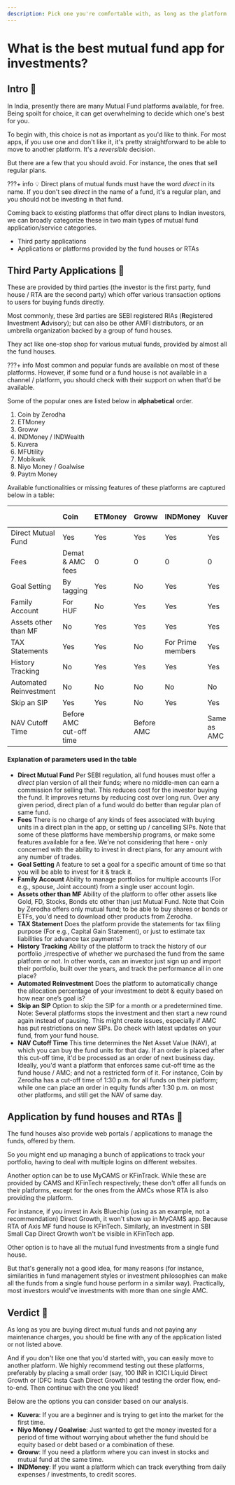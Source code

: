 ```yaml
---
description: Pick one you're comfortable with, as long as the platform allows buying direct plan, growth scheme; free of cost. Beyond this, your specific choice of app won't affect your returns.
---
```


# What is the best mutual fund app for investments?

## Intro 💫

In India, presently there are many Mutual Fund platforms available, for free. Being spoilt for choice, it can get overwhelming to decide which one's best for you.

To begin with, this choice is not as important as you'd like to think. For most apps, if you use one and don't like it, it's pretty straightforward to be able to move to another platform. It's a *reversible* decision.

But there are a few that you should avoid. For instance, the ones that sell regular plans.

???+ info
    💡 Direct plans of mutual funds must have the word *direct* in its name. If you don't see *direct* in the name of a fund, it's a regular plan, and you should not be investing in that fund.

Coming back to existing platforms that offer direct plans to Indian investors, we can broadly categorize these in two main types of mutual fund application/service categories.

-   Third party applications
-   Applications or platforms provided by the fund houses or RTAs

## Third Party Applications 🥉

These are provided by third parties (the investor is the first party, fund house / RTA are the second party) which offer various transaction options to users for buying funds directly.

Most commonly, these 3rd parties are SEBI registered RIAs (**R**egistered **I**nvestment **A**dvisory); but can also be other AMFI distributors, or an umbrella organization backed by a group of fund houses.

They act like one-stop shop for various mutual funds, provided by almost all the fund houses.

???+ info
    Most common and popular funds are available on most of these platforms. However, if some fund or a fund house is not available in a channel / platform, you should check with their support on when that'd be available.

Some of the popular ones are listed below in **alphabetical** order.

1.  Coin by Zerodha
2.  ETMoney
3.  Groww
4.  INDMoney / INDWealth
5.  Kuvera
6.  MFUtility
7.  Mobikwik
8.  Niyo Money / Goalwise
9.  Paytm Money

Available functionalities or missing features of these platforms are captured below in a table:

|                        | Coin                    | ETMoney | Groww      | INDMoney          | Kuvera      | MFUtility   | Mobikwik | Niyo Money | Paytm Money |
|:-----------------------|:------------------------|:--------|:-----------|:------------------|:------------|:------------|:---------|:-----------|:------------|
| Direct Mutual Fund     | Yes                     | Yes     | Yes        | Yes               | Yes         | Yes         | Yes      | Yes        | Yes         |
| Fees                   | Demat & AMC fees        | 0       | 0          | 0                 | 0           | 0           | 0        | 0          | 0           |
| Goal Setting           | By tagging              | Yes     | No         | Yes               | Yes         | Yes         | No       | Yes        | Yes         |
| Family Account         | For HUF                 | No      | Yes        | Yes               | Yes         | Limited     | No       | No         | No          |
| Assets other than MF   | No                      | Yes     | Yes        | Yes               | Yes         | No          | Yes      | Yes        | Yes         |
| TAX Statements         | Yes                     | Yes     | No         | For Prime members | Yes         | No          | No       | Yes        | Yes         |
| History Tracking       | No                      | Yes     | Yes        | Yes               | Yes         | Yes         | No       | Yes        | Yes         |
| Automated Reinvestment | No                      | No      | No         | No                | No          | No          | No       | Yes        | No          |
| Skip an SIP            | Yes                     | Yes     | No         | Yes               | Yes         | Yes         | Yes      | Yes        | Yes         |
| NAV Cutoff Time        | Before AMC cut-off time |         | Before AMC |                   | Same as AMC | Same as AMC |          |            | Same as AMC |

#### Explanation of parameters used in the table

-   **Direct Mutual Fund** Per SEBI regulation, all fund houses must offer a *direct* plan version of all their funds; where no middle-men can earn a commission for selling that. This reduces cost for the investor buying the fund. It improves returns by reducing cost over long run. Over any given period, direct plan of a fund would do better than regular plan of same fund.
-   **Fees** There is no charge of any kinds of fees associated with buying units in a direct plan in the app, or setting up / cancelling SIPs. Note that some of these platforms have membership programs, or make some features available for a fee. We're not considering that here - only concerned with the ability to invest in direct plans, for any amount with any number of trades.
-   **Goal Setting** A feature to set a goal for a specific amount of time so that you will be able to invest for it & track it.
-   **Family Account** Ability to manage portfolios for multiple accounts (For e.g., spouse, Joint account) from a single user account login.
-   **Assets other than MF** Ability of the platform to offer other assets like Gold, FD, Stocks, Bonds etc other than just Mutual Fund. Note that Coin by Zerodha offers only mutual fund; to be able to buy shares or bonds or ETFs, you'd need to download other products from Zerodha.
-   **TAX Statement** Does the platform provide the statements for tax filing purpose (For e.g., Capital Gain Statement), or just to estimate tax liabilities for advance tax payments?
-   **History Tracking** Ability of the platform to track the history of our portfolio ,irrespective of whether we purchased the fund from the same platform or not. In other words, can an investor just sign up and import their portfolio, built over the years, and track the performance all in one place?
-   **Automated Reinvestment** Does the platform to automatically change the allocation percentage of your investment to debt & equity based on how near one’s goal is?
-   **Skip an SIP** Option to skip the SIP for a month or a predetermined time. Note: Several platforms stops the investment and then start a new round again instead of pausing. This might create issues, especially if AMC has put restrictions on new SIPs. Do check with latest updates on your fund, from your fund house.
-   **NAV Cutoff Time** This time determines the Net Asset Value (NAV), at which you can buy the fund units for that day. If an order is placed after this cut-off time, it'd be processed as an order of next business day. Ideally, you'd want a platform that enforces same cut-off time as the fund house / AMC; and not a restricted form of it. For instance, Coin by Zerodha has a cut-off time of 1:30 p.m. for all funds on their platform; while one can place an order in equity funds after 1:30 p.m. on most other platforms, and still get the NAV of same day.

## Application by fund houses and RTAs 🥝

The fund houses also provide web portals / applications to manage the funds, offered by them.

So you might end up managing a bunch of applications to track your portfolio, having to deal with multiple logins on different websites.

Another option can be to use MyCAMS or KFinTrack. While these are provided by CAMS and KFinTech respectively; these don't offer all funds on their platforms, except for the ones from the AMCs whose RTA is also providing the platform.

For instance, if you invest in Axis Bluechip (using as an example, not a recommendation) Direct Growth, it won't show up in MyCAMS app. Because RTA of Axis MF fund house is KFinTech. Similarly, an investment in SBI Small Cap Direct Growth won't be visible in KFinTech app.

Other option is to have all the mutual fund investments from a single fund house.

But that's generally not a good idea, for many reasons (for instance, similarities in fund management styles or investment philosophies can make all the funds from a single fund house perform in a similar way). Practically, most investors would've investments with more than one single AMC.

## Verdict 🎎

As long as you are buying direct mutual funds and not paying any maintenance charges, you should be fine with any of the application listed or not listed above.

And if you don't like one that you'd started with, you can easily move to another platform. We highly recommend testing out these platforms, preferably by placing a small order (say, 100 INR in ICICI Liquid Direct Growth or IDFC Insta Cash Direct Growth) and testing the order flow, end-to-end. Then continue with the one you liked!

Below are the options you can consider based on our analysis.

-   **Kuvera**: If you are a beginner and is trying to get into the market for the first time.
-   **Niyo Money / Goalwise**: Just wanted to get the money invested for a period of time without worrying about whether the fund should be equity based or debt based or a combination of these.
-   **Groww**: If you need a platform where you can invest in stocks and mutual fund at the same time.
-   **INDMoney**: If you want a platform which can track everything from daily expenses / investments, to credit scores.
